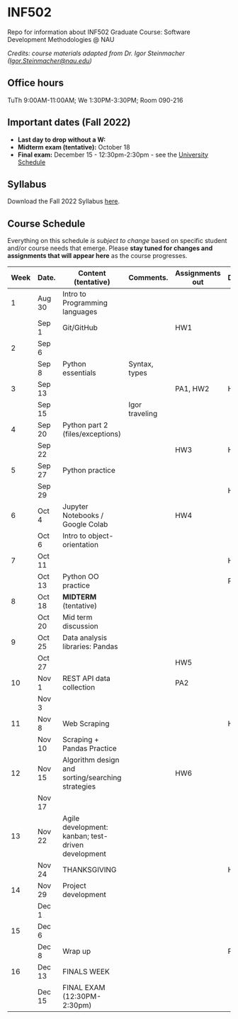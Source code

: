 # INF502
Repo for information about INF502 Graduate Course: Software Development Methodologies @ NAU

_Credits: course materials adapted from Dr. Igor Steinmacher (Igor.Steinmacher@nau.edu)_

## Office hours

TuTh 9:00AM-11:00AM; We 1:30PM-3:30PM; Room 090-216

## Important dates (Fall 2022)

* **Last day to drop without a W:** 
* **Midterm exam (tentative):** October 18
* **Final exam:** December 15 - 12:30pm-2:30pm - see the [University Schedule](https://in.nau.edu/registrar/important-dates/)

## Syllabus

Download the Fall 2022 Syllabus [here](documents/INF502_Syllabus_Fall2022.pdf).

## Course Schedule
Everything on this schedule *is subject to change* based on specific student and/or course needs that emerge. Please **stay tuned for changes and assignments that will appear here** as the course progresses.

<!--Work is to be submitted via BbLearn whenever not specified differently. When via BBLearn, the deliverable must be in Word or PDF format.-->

|Week|Date.      | Content (tentative)                                   | Comments.      | Assignments out          | Deadline |
|----|-----------|-------------------------------------------------------|----------------|--------------------------|----------|
| 1  | Aug 30    | Intro to Programming languages                        |                |                          |          |
|    | Sep  1    | Git/GitHub                                            |                | HW1                      |          |
| 2  | Sep  6    |                                                       |                |                          |          |
|    | Sep  8    | Python essentials                                     | Syntax, types  |                          |          |
| 3  | Sep 13    |                                                       |                | PA1, HW2                 | HW1      |
|    | Sep 15    |                                                       | Igor traveling |                          |          |
| 4  | Sep 20    | Python part 2 (files/exceptions)                      |                |                          |          |
|    | Sep 22    |                                                       |                | HW3                      | HW2      |
| 5  | Sep 27    | Python practice                                       |                |                          |          |
|    | Sep 29    |                                                       |                |                          | HW3      |
| 6  | Oct  4    | Jupyter Notebooks / Google Colab                      |                | HW4                      |          |
|    | Oct  6    | Intro to object-orientation                           |                |                          |          |
| 7  | Oct 11    |                                                       |                |                          | HW4      |
|    | Oct 13    | Python OO practice                                    |                |                          | PA1      |
| 8  | Oct 18    | **MIDTERM** (tentative)                               |                |                          |          |
|    | Oct 20    | Mid term discussion                                   |                |                          |          |
| 9  | Oct 25    | Data analysis libraries: Pandas                       |                |                          |          |
|    | Oct 27    |                                                       |                | HW5                      |          |
| 10 | Nov  1    | REST API data collection                              |                | PA2                      |          |
|    | Nov  3    |                                                       |                |                          |          |
| 11 | Nov  8    | Web Scraping                                          |                |                          | HW5      |
|    | Nov 10    | Scraping + Pandas Practice                            |                |                          |          |
| 12 | Nov 15    | Algorithm design and sorting/searching strategies     |                | HW6                      |          |
|    | Nov 17    |                                                       |                |                          |          |
| 13 | Nov 22    | Agile development: kanban; test-driven development    |                |                          |          |
|    | Nov 24    | THANKSGIVING                                          |                |                          | HW6      |
| 14 | Nov 29    | Project development                                   |                |                          |          |
|    | Dec  1    |                                                       |                |                          |          |
| 15 | Dec  6    |                                                       |                |                          |          |
|    | Dec  8    | Wrap up                                               |                |                          | PA2      |
| 16 | Dec 13    | FINALS WEEK                                           |                |                          |          |
|    | Dec 15    | FINAL EXAM (12:30PM-2:30pm)                           |                |                          |          |
